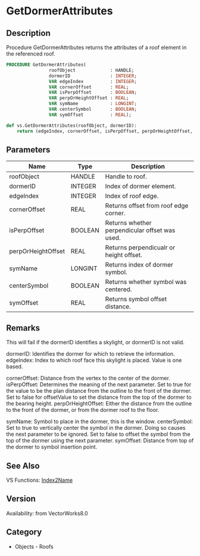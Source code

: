 # GetDormerAttributes

## Description
Procedure GetDormerAttributes returns the attributes of a roof element in the referenced roof.

```pascal
PROCEDURE GetDormerAttributes(
				roofObject             : HANDLE;
				dormerID               : INTEGER;
				VAR edgeIndex          : INTEGER;
				VAR cornerOffset       : REAL;
				VAR isPerpOffset       : BOOLEAN;
				VAR perpOrHeightOffset : REAL;
				VAR symName            : LONGINT;
				VAR centerSymbol       : BOOLEAN;
				VAR symOffset          : REAL);
```

```python
def vs.GetDormerAttributes(roofObject, dormerID):
    return (edgeIndex, cornerOffset, isPerpOffset, perpOrHeightOffset, symName, centerSymbol, symOffset)
```

## Parameters
|Name|Type|Description|
|---|---|---|
|roofObject|HANDLE|Handle to roof.|
|dormerID|INTEGER|Index of dormer element.|
|edgeIndex|INTEGER|Index of roof edge.|
|cornerOffset|REAL|Returns offset from roof edge corner.|
|isPerpOffset|BOOLEAN|Returns whether perpendicular offset was used.|
|perpOrHeightOffset|REAL|Returns perpendicualr or height offset.|
|symName|LONGINT|Returns index of dormer symbol.|
|centerSymbol|BOOLEAN|Returns whether symbol was centered.|
|symOffset|REAL|Returns symbol offset distance.|

## Remarks
This will fail if the dormerID identifies a skylight, or dormerID is not valid.

dormerID: Identifies the dormer for which to retrieve the information.
edgeIndex: Index to which roof face this skylight is placed.  Value is one based.

cornerOffset: Distance from the vertex to the center of the dormer.
isPerpOffset: Determines the meaning of the next parameter.  Set to true for the value to be the plan distance from the outline to the front of the dormer.  Set to false for offsetValue to set the distance from the top of the dormer to the bearing height.
perpOrHeightOffset: Either the distance from the outline to the front of the dormer, or from the dormer roof to the floor.

symName: Symbol to place in the dormer, this is the window.
centerSymbol: Set to true to vertically center the symbol in the dormer.  Doing so causes the next parameter to be ignored.
Set to false to offset the symbol from the top of the dormer using the next parameter.
symOffset: Distance from top of the dormer to symbol insertion point.

## See Also
VS Functions:
[Index2Name](Index2Name.md)

## Version
Availability: from VectorWorks8.0

## Category
* Objects - Roofs

